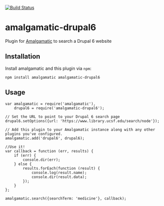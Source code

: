 [![Build Status](https://travis-ci.org/ucsf-ckm/amalgamatic-drupal6.svg?branch=master)](https://travis-ci.org/ucsf-ckm/amalgamatic-drupal6)

amalgamatic-drupal6
===================

Plugin for [Amalgamatic](https://github.com/ucsf-ckm/amalgamatic) to search a Drupal 6 website

## Installation

Install amalgamatic and this plugin via `npm`:

`npm install amalgamatic amalgamatic-drupal6`

## Usage

````
var amalgamatic = require('amalgamatic'),
    drupal6 = require('amalgamatic-drupal6');

// Set the URL to point to your Drupal 6 search page
drupal6.setOptions({url: 'https://www.library.ucsf.edu/search/node'});

// Add this plugin to your Amalgamatic instance along with any other plugins you've configured.
amalgamatic.add('drupal6', drupal6);

//Use it!
var callback = function (err, results) {
    if (err) {
        console.dir(err);
    } else {
        results.forEach(function (result) {
            console.log(result.name);
            console.dir(result.data);
        });
    }
};

amalgamatic.search({searchTerm: 'medicine'}, callback);
````
